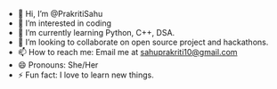 - 👋 Hi, I’m @PrakritiSahu
- 👀 I’m interested in coding
- 🌱 I’m currently learning Python, C++, DSA.
- 💞️ I’m looking to collaborate on open source project and hackathons.
- 📫 How to reach me: Email me at sahuprakriti10@gmail.com 
- 😄 Pronouns: She/Her
- ⚡ Fun fact: I love to learn new things.

<!---
PrakritiSahu/PrakritiSahu is a ✨ special ✨ repository because its `README.md` (this file) appears on your GitHub profile.
You can click the Preview link to take a look at your changes.
--->
